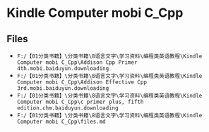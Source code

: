 # Kindle Computer mobi C_Cpp

## Files

- `F:/【01分类书籍】\分类书籍\8语言文字\学习资料\编程类英语教程\Kindle Computer mobi C_Cpp\Addison Cpp Primer 4th.mobi.baiduyun.downloading`
- `F:/【01分类书籍】\分类书籍\8语言文字\学习资料\编程类英语教程\Kindle Computer mobi C_Cpp\Addison Effective Cpp 3rd.mobi.baiduyun.downloading`
- `F:/【01分类书籍】\分类书籍\8语言文字\学习资料\编程类英语教程\Kindle Computer mobi C_Cpp\c primer plus, fifth edition.chm.baiduyun.downloading`
- `F:/【01分类书籍】\分类书籍\8语言文字\学习资料\编程类英语教程\Kindle Computer mobi C_Cpp\files.md`
